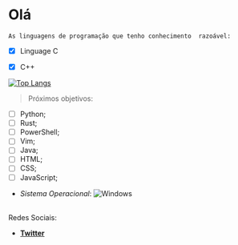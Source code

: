 # Olá 

``
 As linguagens de programação que tenho conhecimento 
 razoável: 
 ``
- [x] Linguage C 
- [x] C++



[![Top Langs](https://github-readme-stats.vercel.app/api/top-langs/?username=pedroevaristo&layout=compact)](https://github.com/anuraghazra/github-readme-stats)

> Próximos objetivos:			
- [ ] Python;
- [ ] Rust;
- [ ] PowerShell;
- [ ] Vim;
- [ ] Java;
- [ ] HTML;
- [ ] CSS;
- [ ] JavaScript;

* _Sistema Operacional_:
![Windows](https://img.shields.io/badge/Windows-0078D6?style=for-the-badge&logo=windows&logoColor=white)
<br/>
 Redes Sociais: 
 
- **[Twitter]("https://twitter.com/PedroEv59410240")**
